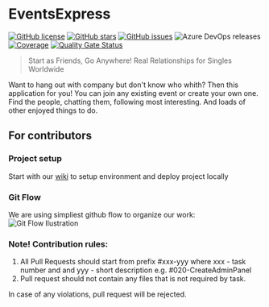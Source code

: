 # EventsExpress

[![GitHub license](https://img.shields.io/github/license/EventsExpress/EventsExpress)](https://github.com/EventsExpress/EventsExpress/blob/development/LICENSE) [![GitHub stars](https://img.shields.io/github/stars/EventsExpress/EventsExpress)](https://github.com/EventsExpress/EventsExpress/stargazers) [![GitHub issues](https://img.shields.io/github/issues/EventsExpress/EventsExpress)](https://github.com/EventsExpress/EventsExpress/issues) ![Azure DevOps releases](https://img.shields.io/azure-devops/release/eventsexpress/46233450-fa01-4466-a42e-edc2a4290086/4/4) [![Coverage](https://sonarcloud.io/api/project_badges/measure?project=ita-social-projects-events-express&metric=coverage)](https://sonarcloud.io/dashboard?id=ita-social-projects-events-express) [![Quality Gate Status](https://sonarcloud.io/api/project_badges/measure?project=ita-social-projects-events-express&metric=alert_status)](https://sonarcloud.io/dashboard?id=ita-social-projects-events-express)

> Start as Friends, Go Anywhere! Real Relationships for Singles Worldwide     

Want to hang out with company but don't know who whith? Then this application for you! 
You can join any existing event or create your own one. Find the people, chatting them, following most interesting. 
And loads of other enjoyed things to do.  

## For contributors
### Project setup
Start with our [wiki](https://github.com/sand0/EventsExpress/wiki) to setup environment and deploy project locally
### Git Flow
We are using simpliest github flow to organize our work:
![Git Flow Ilustration](https://camo.githubusercontent.com/249bd600310c01188d4daf366519c24044e9883e/68747470733a2f2f7363696c6966656c61622e6769746875622e696f2f736f6674776172652d646576656c6f706d656e742f696d672f6769746875622d666c6f772e706e67)

### Note! Contribution rules:
1. All Pull Requests should start from prefix #xxx-yyy where xxx - task number and and yyy - short description e.g. #020-CreateAdminPanel
2. Pull request should not contain any files that is not required by task.

In case of any violations, pull request will be rejected.
